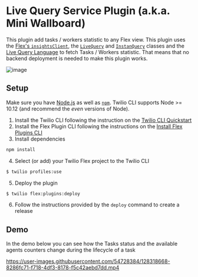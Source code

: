 # Live Query Service Plugin (a.k.a. Mini Wallboard)

This plugin add tasks / workers statistic to any Flex view. This plugin uses the [Flex's `insightsClient`](https://www.twilio.com/docs/flex/developer/ui/manager#insightsclient), the [`LiveQuery`](https://media.twiliocdn.com/sdk/js/sync/releases/0.12.2/docs/LiveQuery.html) and [`InstanQuery`](https://media.twiliocdn.com/sdk/js/sync/releases/0.12.2/docs/InstantQuery.html) classes and the [Live Query Language](https://www.twilio.com/docs/sync/live-query) to fetch Tasks / Workers statistic. That means that no backend deployment is needed to make this plugin works.  

![image](https://user-images.githubusercontent.com/54728384/128317707-42859e98-aa91-4559-91a1-5f70de795f3b.png)


## Setup

Make sure you have [Node.js](https://nodejs.org) as well as [`npm`](https://npmjs.com). Twilio CLI supports Node >= 10.12 (and recommend the _even_ versions of Node).

1. Install the Twilio CLI following the instruction on the [Twilio CLI Quickstart
](https://www.twilio.com/docs/twilio-cli/quickstart)
2. Install the Flex Plugin CLI following the instructions on the [Install Flex Plugins CLI
](https://www.twilio.com/docs/flex/developer/plugins/cli/install)
3. Install dependencies 
```bash
npm install 
```
4. Select (or add) your Twilio Flex project to the Twilio CLI 
```bash
$ twilio profiles:use
```
5. Deploy the plugin 
```bash 
$ twilio flex:plugins:deploy 
```
6. Follow the instructions provided by the `deploy` command to create a release

## Demo

In the demo below you can see how the Tasks status and the available agents counters change during the lifecycle of a task

https://user-images.githubusercontent.com/54728384/128318668-8286fc71-f718-4df3-8178-f5c42aebd7dd.mp4

